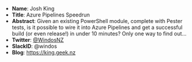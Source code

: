 * **Name**: Josh King
* **Title**: Azure Pipelines Speedrun
* **Abstract**: Given an existing PowerShell module, complete with Pester tests, is it possible to wire it into Azure Pipelines and get a successful build (or even release!) in under 10 minutes? Only one way to find out...
* **Twitter**: [@WindosNZ](https://twitter.com/WindosNZ)
* **SlackID**: @windos
* **Blog**: https://king.geek.nz
